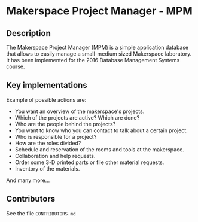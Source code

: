 # Makerspace Project Manager - MPM

## Description
The Makerspace Project Manager (MPM) is a simple application database that allows to easily manage a small-medium sized Makerspace laboratory. It has been implemented for the 2016 Database Management Systems course.


## Key implementations
Example of possible actions are:

* You want an overview of the makerspace's projects.
* Which of the projects are active? Which are done?
* Who are the people behind the projects?
* You want to know who you can contact to talk about a certain project.
* Who is responsible for a project?
* How are the roles divided?
* Schedule and reservation of the rooms and tools at the makerspace.
* Collaboration and help requests.
* Order some 3-D printed parts or file other material requests.
* Inventory of the materials. 

And many more... 

## Contributors
See the file `CONTRIBUTORS.md` 